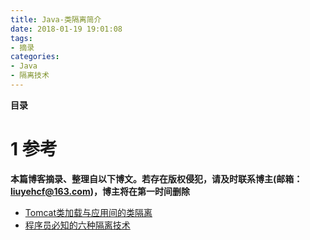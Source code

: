 ```yaml
---
title: Java-类隔离简介
date: 2018-01-19 19:01:08
tags: 
- 摘录
categories: 
- Java
- 隔离技术
---
```


__目录__

<!-- toc -->
<!--more-->

# 1 参考

__本篇博客摘录、整理自以下博文。若存在版权侵犯，请及时联系博主(邮箱：liuyehcf@163.com)，博主将在第一时间删除__

* [Tomcat类加载与应用间的类隔离](https://www.jianshu.com/p/d90e4430b0b9)
* [ 程序员必知的六种隔离技术](http://blog.csdn.net/ceshi986745/article/details/51787424)
